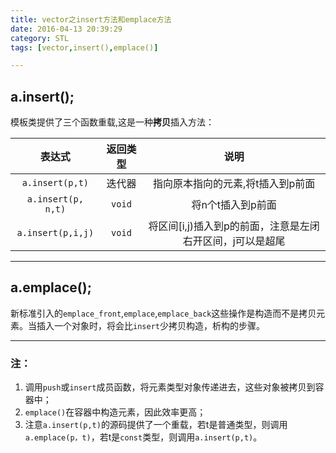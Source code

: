 ```yaml
---
title: vector之insert方法和emplace方法
date: 2016-04-13 20:39:29
category: STL
tags: [vector,insert(),emplace()]

---
```




## a.insert();

模板类提供了三个函数重载,这是一种**拷贝**插入方法：

| 表达式	| 返回类型	| 说明	|
| :---:	| :---------: | :---:	|
| `a.insert(p,t)`	| 迭代器	| 指向原本指向的元素,将t插入到p前面	|
| `a.insert(p, n,t)` | `void`	| 将n个t插入到p前面	|
| `a.insert(p,i,j)`	| `void`	|将区间[i,j)插入到p的前面，注意是左闭右开区间，j可以是超尾	|

---

## a.emplace();

新标准引入的`emplace_front`,`emplace`,`emplace_back`这些操作是构造而不是拷贝元素。当插入一个对象时，将会比`insert`少拷贝构造，析构的步骤。

---

### 注：
1. 调用`push`或`insert`成员函数，将元素类型对象传递进去，这些对象被拷贝到容器中；
2. `emplace()`在容器中构造元素，因此效率更高；
3. 注意`a.insert(p,t)`的源码提供了一个重载，若t是普通类型，则调用`a.emplace(p，t)`，若t是`const`类型，则调用`a.insert(p,t)`。
